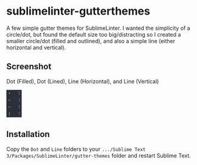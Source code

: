 sublimelinter-gutterthemes
==========================

A few simple gutter themes for SublimeLinter. I wanted the simplicity of a circle/dot, but found the default size too big/distracting so I created a smaller circle/dot (filled and outlined), and also a simple line (either horizontal and vertical).


Screenshot
----------
Dot (Filled), Dot (Lined), Line (Horizontal), and Line (Vertical)

<img src="https://github.com/davidbarker/sublimelinter-gutterthemes/raw/master/screenshot.png" width="40" height="72" />


Installation
------------
Copy the `Dot` and `Line` folders to your `.../Sublime Text 3/Packages/SublimeLinter/gutter-themes` folder and restart Sublime Text.
